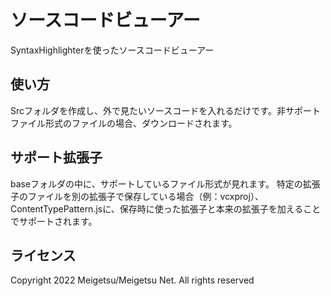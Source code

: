 # ソースコードビューアー

SyntaxHighlighterを使ったソースコードビューアー

## 使い方

Srcフォルダを作成し、外で見たいソースコードを入れるだけです。非サポートファイル形式のファイルの場合、ダウンロードされます。

## サポート拡張子

baseフォルダの中に、サポートしているファイル形式が見れます。
特定の拡張子のファイルを別の拡張子で保存している場合（例：vcxproj）、ContentTypePattern.jsに、保存時に使った拡張子と本来の拡張子を加えることでサポートされます。

## ライセンス

Copyright 2022 Meigetsu/Meigetsu Net. All rights reserved
